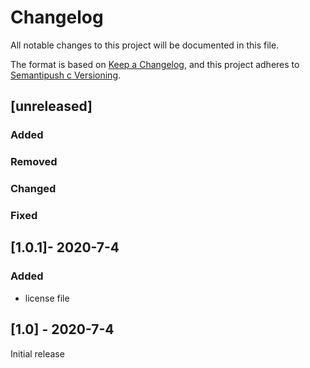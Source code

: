 # Changelog
All notable changes to this project will be documented in this file.

The format is based on [Keep a Changelog](https://keepachangelog.com/en/1.0.0/),
and this project adheres to [Semantipush c Versioning](https://semver.org/spec/v2.0.0.html).

## [unreleased]

### Added
### Removed
### Changed
### Fixed

## [1.0.1]- 2020-7-4

### Added
- license file

## [1.0] - 2020-7-4

Initial release

